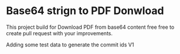 # Base64 strign to PDF Donwload
This project build for Download PDF from base64 content free free to create pull request with your improvements.


Adding some test data to generate the commit ids
V1
